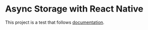 # Async Storage with React Native

This project is a test that follows [documentation](https://react-native-async-storage.github.io/async-storage/docs/install).
